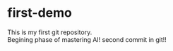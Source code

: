 # first-demo
This is my first git repository.
<br>
Begining phase of mastering AI!
second commit in git!!
